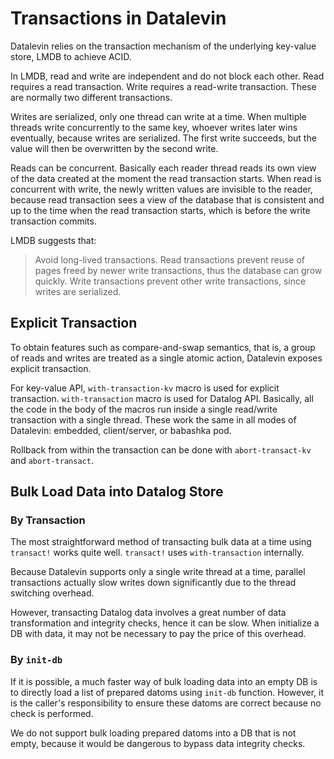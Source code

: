 # Transactions in Datalevin

Datalevin relies on the transaction mechanism of the underlying key-value store,
LMDB to achieve ACID.

In LMDB, read and write are independent and do not block each other. Read
requires a read transaction. Write requires a read-write transaction. These are
normally two different transactions.

Writes are serialized, only one thread can write at a time. When multiple
threads write concurrently to the same key, whoever writes later wins
eventually, because writes are serialized. The first write succeeds, but the
value will then be overwritten by the second write.

Reads can be concurrent. Basically each reader thread reads its own view of the
data created at the moment the read transaction starts. When read is concurrent
with write, the newly written values are invisible to the reader, because read
transaction sees a view of the database that is consistent and up to the time
when the read transaction starts, which is before the write transaction commits.

LMDB suggests that:

> Avoid long-lived transactions. Read transactions prevent reuse of pages freed
> by newer write transactions, thus the database can grow quickly. Write
> transactions prevent other write transactions, since writes are serialized.

## Explicit Transaction

To obtain features such as compare-and-swap semantics, that is, a group of reads
and writes are treated as a single atomic action, Datalevin exposes explicit
transaction.

For key-value API, `with-transaction-kv` macro is used for explicit transaction.
`with-transaction` macro is used for Datalog API. Basically, all the code in the
body of the macros run inside a single read/write transaction with a single
thread. These work the same in all modes of Datalevin: embedded, client/server,
or babashka pod.

Rollback from within the transaction can be done with `abort-transact-kv` and
`abort-transact`.

## Bulk Load Data into Datalog Store

### By Transaction

The most straightforward method of transacting bulk data at a time using
`transact!` works quite well. `transact!` uses `with-transaction` internally.

Because Datalevin supports only a single write thread at a time, parallel
transactions actually slow writes down significantly due to the thread switching
overhead.

However, transacting Datalog data involves a great number of data transformation
and integrity checks, hence it can be slow. When initialize a DB with data, it
may not be necessary to pay the price of this overhead.

### By `init-db`

If it is possible, a much faster way of bulk loading data into an empty DB is to
directly load a list of prepared datoms using `init-db` function. However, it is
the caller's responsibility to ensure these datoms are correct because no check
is performed.

We do not support bulk loading prepared datoms into a DB that is not
empty, because it would be dangerous to bypass data integrity checks.
